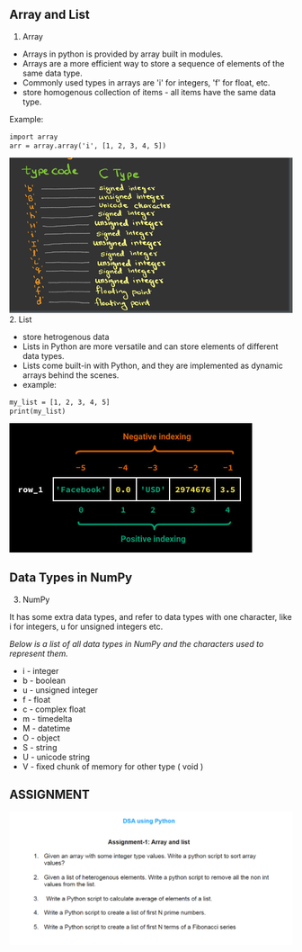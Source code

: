## Array and List

1. Array

- Arrays in python is provided by array built in modules.
- Arrays are a more efficient way to store a sequence of elements of the same data type.
- Commonly used types in arrays are 'i' for integers, 'f' for float, etc.
- store homogenous collection of items - all items have the same data type.

Example:

```
import array
arr = array.array('i', [1, 2, 3, 4, 5])
```

 <img src="typeofaaray.jpg">
2. List

- store hetrogenous data
- Lists in Python are more versatile and can store elements of different data types.
- Lists come built-in with Python, and they are implemented as dynamic arrays behind the scenes.
- example:

```
my_list = [1, 2, 3, 4, 5]
print(my_list)
```

<img src="indexing.jpg">

## Data Types in NumPy

3. NumPy

It has some extra data types, and refer to data types with one character, like i for integers, u for unsigned integers etc.

_Below is a list of all data types in NumPy and the characters used to represent them._

- i - integer
- b - boolean
- u - unsigned integer
- f - float
- c - complex float
- m - timedelta
- M - datetime
- O - object
- S - string
- U - unicode string
- V - fixed chunk of memory for other type ( void )

## ASSIGNMENT

<img src="homework.jpg">
